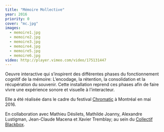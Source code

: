 ```yaml
---
title: "Mémoire Mollective"
year: 2016
priority: 0
cover: "mc.jpg"
images:
  - memoire1.jpg
  - memoire2.jpg
  - memoire3.jpg
  - memoire4.jpg
  - memoire5.jpg
  - memoire6.jpg
video: http://player.vimeo.com/video/175131447
---
```


Oeuvre interactive qui s’inspirent des différentes phases du fonctionnement cognitif de la mémoire: L’encodage, la rétention, la consolidation et la récupération du souvenir. Cette installation reprend ces phases afin de faire vivre une expérience sonore et visuelle à l'interacteur.

Elle a été réalisée dans le cadre du festival [Chromatic](http://chromatic.ca/) à Montréal en mai 2016.

En collaboration avec Mathieu Désilets, Mathilde Joanny, Alexandre Lustigman, Jean-Claude Macena et Xavier Tremblay; au sein du [Collectif Blackbox](http://collectifblackbox.com/).
